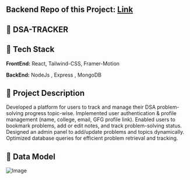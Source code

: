 ## Backend Repo of this Project: [Link](https://github.com/Som192004/DSA-TRACKER_BACKEND)

## 🔗 DSA-TRACKER

## 🔗 Tech Stack

**FrontEnd:** React, Tailwind-CSS, Framer-Motion

**BackEnd:** NodeJs , Express , MongoDB

## 🔗 Project Description

Developed a platform for users to track and manage their DSA problem-solving progress topic-wise. Implemented user authentication & profile management (name, college, email, GFG profile link). Enabled users to bookmark problems, add or edit notes, and track problem-solving status. Designed an admin panel to add/update problems and topics dynamically. Optimized database queries for efficient problem retrieval and tracking.

## 🔗 Data Model
![Image](https://github.com/user-attachments/assets/5c97c6d4-d706-464b-aabd-e9bda5650096)
